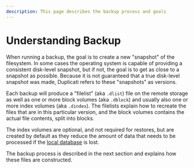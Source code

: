 ```yaml
---
description: This page describes the backup process and goals
---
```


# Understanding Backup

When running a backup, the goal is to create a new "snapshot" of the filesystem. In some cases the operating system is capable of providing a consistent disk-level snapshot, but if not, the goal is to get as close to a snapshot as possible. Because it is not guaranteed that a true disk-level snapshot was made, Duplicati refers to these "snapshots" as versions.

Each backup will produce a "filelist" (aka `.dlist`) file on the remote storage as well as one or more block volumes (aka `.dblock`) and usually also one or more index volumes (aka `.dindex`). The filelists explain how to recreate the files that are in this particular version, and the block volumes contains the actual file contents, split into blocks.

The index volumes are optional, and not required for restores, but are created by default as they reduce the amount of data that needs to be processed if the [local database](../../detailed-descriptions/the-local-database.md) is lost.

The backup process is described in the next section and explains how these files are constructed.
